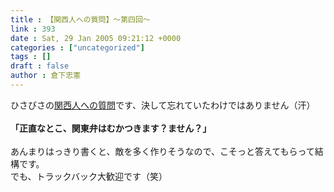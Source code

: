 ```yaml
---
title : 【関西人への質問】～第四回～
link : 393
date : Sat, 29 Jan 2005 09:21:12 +0000
categories : ["uncategorized"]
tags : []
draft : false
author : 倉下忠憲
---
```


ひさびさの<A HREF="http://www.doblog.com/weblog/myblog/6947/718523#718523" TARGET="_blank">関西人への質問</A>です、決して忘れていたわけではありません（汗）<BR><BR><B>「正直なとこ、関東弁はむかつきます？ません？」</B><BR><BR>あんまりはっきり書くと、敵を多く作りそうなので、こそっと答えてもらって結構です。<BR>でも、トラックバック大歓迎です（笑）<br><br>
